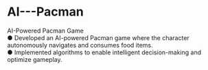 # AI---Pacman
AI-Powered Pacman Game
<br/>
● Developed an AI-powered Pacman game where the character autonomously navigates and consumes food items.
<br/>
● Implemented algorithms to enable intelligent decision-making and optimize gameplay.
